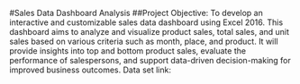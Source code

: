 #Sales Data Dashboard Analysis
##Project Objective:
To develop an interactive and customizable sales data dashboard using Excel 2016. This dashboard aims to analyze and visualize product sales, total sales, and unit sales based on various criteria such as month, place, and product. It will provide insights into top and bottom product sales, evaluate the performance of salespersons, and support data-driven decision-making for improved business outcomes.
Data set link: <a href="https://github.com/Venky3652/Data-Analysis-Dashboard/blob/main/Excel%20DashBoard%20Project.xlsx">
